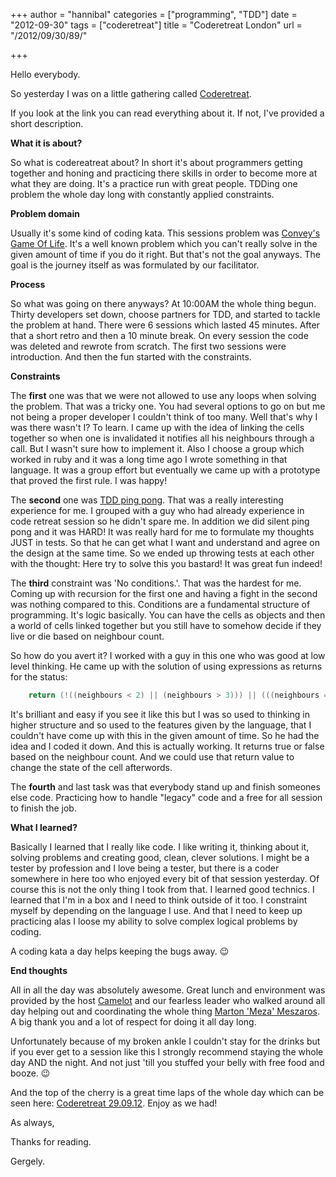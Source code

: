 +++
author = "hannibal"
categories = ["programming", "TDD"]
date = "2012-09-30"
tags = ["coderetreat"]
title = "Coderetreat London"
url = "/2012/09/30/89/"

+++

Hello everybody.

So yesterday I was on a little gathering called <a href="http://coderetreat.org/" title="Coderetreat" target="_blank">Coderetreat</a>.

If you look at the link you can read everything about it. If not, I've provided a short description.

**What it is about?**

So what is codereatreat about? In short it's about programmers getting together and honing and practicing there skills in order to become more at what they are doing. It's a practice run with great people. TDDing one problem the whole day long with constantly applied constraints.

**Problem domain**

Usually it's some kind of coding kata. This sessions problem was <a href="http://en.wikipedia.org/wiki/Conway's_Game_of_Life" target="_blank">Convey's Game Of Life</a>. It's a well known problem which you can't really solve in the given amount of time if you do it right. But that's not the goal anyways. The goal is the journey itself as was formulated by our facilitator.

**Process**

So what was going on there anyways? At 10:00AM the whole thing begun. Thirty developers set down, choose partners for TDD, and started to tackle the problem at hand. There were 6 sessions which lasted 45 minutes. After that a short retro and then a 10 minute break. On every session the code was deleted and rewrote from scratch. The first two sessions were introduction. And then the fun started with the constraints.

**Constraints**

The **first** one was that we were not allowed to use any loops when solving the problem. That was a tricky one. You had several options to go on but me not being a proper developer I couldn't think of too many. Well that's why I was there wasn't I? To learn. I came up with the idea of linking the cells together so when one is invalidated it notifies all his neighbours through a call. But I wasn't sure how to implement it. Also I choose a group which worked in ruby and it was a long time ago I wrote something in that language. It was a group effort but eventually we came up with a prototype that proved the first rule. I was happy!

The **second** one was <a href="http://coderetreat.org/facilitating/activities/ping-pong" target="_blank">TDD ping pong</a>. That was a really interesting experience for me. I grouped with a guy who had already experience in code retreat session so he didn't spare me. In addition we did silent ping pong and it was HARD! It was really hard for me to formulate my thoughts JUST in tests. So that he can get what I want and understand and agree on the design at the same time. So we ended up throwing tests at each other with the thought: Here try to solve this you bastard! It was great fun indeed!

The **third** constraint was 'No conditions.'. That was the hardest for me. Coming up with recursion for the first one and having a fight in the second was nothing compared to this. Conditions are a fundamental structure of programming. It's logic basically. You can have the cells as objects and then a world of cells linked together but you still have to somehow decide if they live or die based on neighbour count.

So how do you avert it? I worked with a guy in this one who was good at low level thinking. He came up with the solution of using expressions as returns for the status:

~~~java
    return (!((neighbours < 2) || (neighbours > 3))) || (((neighbours == 2) || (neighbours == 3)));
~~~

It's brilliant and easy if you see it like this but I was so used to thinking in higher structure and so used to the features given by the language, that I couldn't have come up with this in the given amount of time. So he had the idea and I coded it down. And this is actually working. It returns true or false based on the neighbour count. And we could use that return value to change the state of the cell afterwords.

The **fourth** and last task was that everybody stand up and finish someones else code. Practicing how to handle "legacy" code and a free for all session to finish the job.

**What I learned?**

Basically I learned that I really like code. I like writing it, thinking about it, solving problems and creating good, clean, clever solutions. I might be a tester by profession and I love being a tester, but there is a coder somewhere in here too who enjoyed every bit of that session yesterday. Of course this is not the only thing I took from that. I learned good technics. I learned that I'm in a box and I need to think outside of it too. I constraint myself by depending on the language I use. And that I need to keep up practicing alas I loose my ability to solve complex logical problems by coding.

A coding kata a day helps keeping the bugs away. 😉

**End thoughts**

All in all the day was absolutely awesome. Great lunch and environment was provided by the host <a href="http://www.national-lottery.co.uk/" target="_blank">Camelot</a> and our fearless leader who walked around all day helping out and coordinating the whole thing <a href="www.meza.hu" target="_blank">Marton 'Meza' Meszaros</a>. A big thank you and a lot of respect for doing it all day long.

Unfortunately because of my broken ankle I couldn't stay for the drinks but if you ever get to a session like this I strongly recommend staying the whole day AND the night. And not just 'till you stuffed your belly with free food and booze. 😉

And the top of the cherry is a great time laps of the whole day which can be seen here: <a href="http://www.youtube.com/watch?v=qBvMBAOQD5U" target="_blank">Coderetreat 29.09.12</a>. Enjoy as we had!

As always,

Thanks for reading.

Gergely.